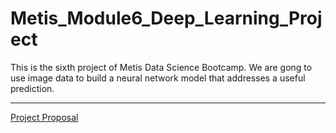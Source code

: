 # Metis\_Module6\_Deep\_Learning\_Project

This is the sixth project of Metis Data Science Bootcamp. We are gong to use image data to build a neural network model that addresses a useful prediction.

<!---
***

[Presentation Slides](final_presentation.pdf)

[Project Writeup](project_writeup.md)

[Codes](codes/) / [Streamlit application code](streamlit_app.py)

***

[Charts](images/)

***

[MVP](mvp.md)
---> 

***

[Project Proposal](project_proposal.md)

<!---
***

<details>
  <summary>Bonus</summary>
  
![]()

</details>
---> 